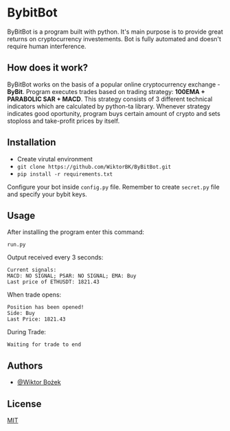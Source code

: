 
# BybitBot

ByBitBot is a program built with python. It's main purpose is to provide great returns on cryptocurrency investements. Bot is fully automated and doesn't require human interference.

## How does it work?

ByBitBot works on the basis of a popular online cryptocurrency exchange - **ByBit**. Program executes trades based on trading strategy: **100EMA + PARABOLIC SAR + MACD**. This strategy consists of 3 different technical indicators which are calculated by python-ta library. Whenever strategy indicates good oportunity, program buys certain amount of crypto and sets stoploss and take-profit prices by itself.

## Installation

- Create virutal environment
- `git clone https://github.com/WiktorBK/ByBitBot.git`
- `pip install -r requirements.txt`

Configure your bot inside `config.py` file. Remember to create `secret.py` file and specify your bybit keys.

## Usage

After installing the program enter this command:

`run.py`

Output received every 3 seconds:

~~~
Current signals:
MACD: NO SIGNAL; PSAR: NO SIGNAL; EMA: Buy
Last price of ETHUSDT: 1821.43
~~~

When trade opens:
~~~
Position has been opened!
Side: Buy
Last Price: 1821.43
~~~

During Trade:

```
Waiting for trade to end
```

## Authors

- [@Wiktor Bożek](https://www.github.com/WiktorBK)

## License

[MIT](https://github.com/WiktorBK/ByBitBot/blob/master/LICENSE)
